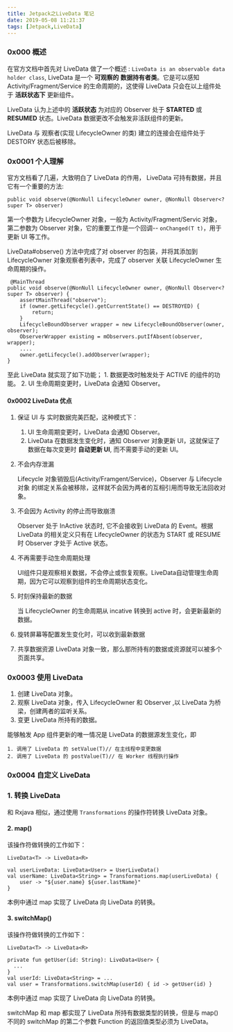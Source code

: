 ```yaml
---
title: Jetpack之LiveData 笔记
date: 2019-05-08 11:21:37
tags: [Jetpack,LiveData]
---
```


### 0x000 概述


在官方文档中首先对 LiveData 做了一个概述 : `LiveData is an observable data holder class`, LiveData 是一个 **可观察的** **数据持有者类**。它是可以感知 Activity/Fragment/Service 的生命周期的，这使得 LiveData 只会在以上组件处于 **活跃状态下** 更新组件。

LiveData 认为上述中的 **活跃状态** 为对应的 Observer 处于 **STARTED** 或 **RESUMED** 状态。LiveData 数据更改不会触发非活跃组件的更新。

LiveData 与 观察者(实现 LifecycleOwner 的类) 建立的连接会在组件处于 DESTORY 状态后被移除。

### 0x0001 个人理解

官方文档看了几遍，大致明白了 LiveData 的作用， LiveData 可持有数据，并且它有一个重要的方法:

`public void observe(@NonNull LifecycleOwner owner, @NonNull Observer<? super T> observer)` 

<!-- more -->

第一个参数为 LifecycleOwner 对象，一般为 Activity/Fragment/Servic 对象，第二参数为 Observer 对象，它的重要工作是一个回调-- `onChanged(T t)`，用于更新 UI 等工作。

 LiveData#observe() 方法中完成了对 observer 的包装，并将其添加到 LifecycleOwner 对象观察者列表中，完成了 observer 关联 LifecycleOwner 生命周期的操作。

```
 @MainThread
public void observe(@NonNull LifecycleOwner owner, @NonNull Observer<? super T> observer) {
    assertMainThread("observe");
    if (owner.getLifecycle().getCurrentState() == DESTROYED) {
        return;
    }
    LifecycleBoundObserver wrapper = new LifecycleBoundObserver(owner, observer);
    ObserverWrapper existing = mObservers.putIfAbsent(observer, wrapper);
    ....
    owner.getLifecycle().addObserver(wrapper);
}
```

至此 LiveData 就实现了如下功能；
    1. 数据更改时触发处于 ACTIVE 的组件的功能。
    2. UI 生命周期变更时，LiveData 会通知 Observer。

#### 0x0002 LiveData 优点


1. 保证 UI 与 实时数据完美匹配，这种模式下：
    
    1. UI 生命周期变更时，LiveData 会通知 Observer。
    2. LiveData 在数据发生变化时，通知 Observer 对象更新 UI，这就保证了数据在每次变更时 **自动更新 UI**, 而不需要手动的更新 UI。


2. 不会内存泄漏

    Lifecycle 对象销毁后(Activity/Framgent/Service)，Observer 与 Lifecycle 对象 的绑定关系会被移除，这样就不会因为两者的互相引用而导致无法回收对象。

3. 不会因为 Activity 的停止而导致崩溃

    Observer 处于 InActive 状态时, 它不会接收到 LiveData 的 Event。根据 LiveData 的相关定义只有在 LifecycleOwner 的状态为 START 或 RESUME 时 Observer 才处于 Active 状态。

4. 不再需要手动生命周期处理

    UI组件只是观察相关数据，不会停止或恢复观察。LiveData自动管理生命周期，因为它可以观察到组件的生命周期状态变化。

5. 时刻保持最新的数据

    当 LifecycleOwner 的生命周期从 incative 转换到 active 时，会更新最新的数据。

6. 旋转屏幕等配置发生变化时，可以收到最新数据
7. 共享数据资源
   LiveData 对象一致，那么那所持有的数据或资源就可以被多个页面共享。


### 0x0003 使用 LiveData


1. 创建 LiveData 对象。
2. 观察 LiveData 对象，传入 LifecycleOwner 和 Observer ,以 LiveData 为桥梁，创建两者的监听关系。
3. 变更 LiveData 所持有的数据。

能够触发 App 组件更新的唯一情况是 LiveData 的数据源发生变化，即

    1. 调用了 LiveData 的 setValue(T)// 在主线程中变更数据
    2. 调用了 LiveData 的 postValue(T)// 在 Worker 线程执行操作


### 0x0004 自定义 LiveData

### 1. 转换 LiveData

和 Rxjava 相似，通过使用 `Transformations` 的操作符转换 LiveData 对象。

#### 2. map()

该操作符做转换的工作如下：

    LiveData<T> -> LiveData<R>

```
val userLiveData: LiveData<User> = UserLiveData()
val userName: LiveData<String> = Transformations.map(userLiveData) {
    user -> "${user.name} ${user.lastName}"
}
```
本例中通过 map 实现了 LiveData<User> 向 LiveData<String> 的转换。

#### 3. switchMap()

该操作符做转换的工作如下：

    LiveData<T> -> LiveData<R>


```
private fun getUser(id: String): LiveData<User> {
  ...
}
val userId: LiveData<String> = ...
val user = Transformations.switchMap(userId) { id -> getUser(id) }
```

本例中通过 map 实现了 LiveData<String> 向 LiveData<User> 的转换。

switchMap 和 map 都实现了 LiveData 所持有数据类型的转换，但是与 map() 不同的 switchMap 的第二个参数 Function 的返回值类型必须为 LiveData。
